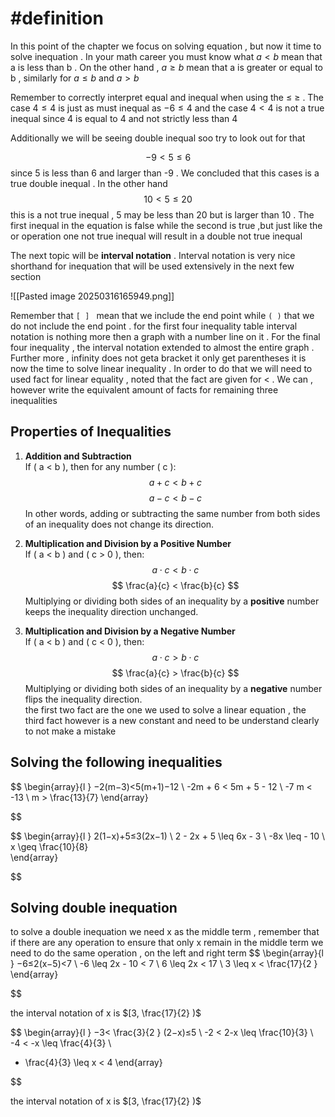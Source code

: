 # #definition   
In this  point of the chapter we focus on solving  equation  , but now  it time to  solve inequation   .  In your math  career  you must know what   $a<b$  mean that a is less than  b   . On the other hand  ,   $a\geq b$  mean  that  a is  greater or equal to  b     , similarly for  $a \leq b$   and $a>b$ 

Remember to  correctly  interpret equal and inequal   when using the  $\leq$ $\ge$  . The case     $4 \leq  4$  is  just  as must inequal  as     $-6 \leq  4$ 
and the case      $4 <  4$    is not a true  inequal  since  4 is equal  to 4  and  not strictly  less than  4  

Additionally  we will be  seeing double inequal   soo  try to  look  out for  that  

$$-9 <  5  \leq  6$$ since  5  is less than  6  and   larger  than  -9  . We concluded that this cases  is a true double inequal .  In  the other hand  
$$
10 <  5  \leq  20 
$$
this is a  not true  inequal   ,   5 may  be less than  20   but is larger  than  10 . The first inequal  in the equation is  false  while the second is true  ,but just like the  or operation  one   not true inequal  will result  in a double  not  true  inequal

The next topic will be   **interval  notation**  .  Interval  notation   is very  nice shorthand for inequation that will be  used extensively  in the  next few section 


![[Pasted image 20250316165949.png]]


Remember that  `[ ] `  mean that  we include the end point while   `( )`  that we do not include the  end point . for the first four inequality  table interval  notation    is  nothing  more  then a graph  with  a number line on it  . For the  final  four  inequality ,  the  interval  notation  extended to  almost the entire  graph  . Further more ,  infinity does not geta bracket  it only  get  parentheses 
it is now the time to solve linear  inequality .  In order to do that we will need to used fact for  linear equality  ,  noted that the fact are given  for  <  .  We can  , however  write the equivalent amount of  facts for remaining three inequalities
## Properties of Inequalities  

1. **Addition and Subtraction**  
   If \( a < b \), then for any number \( c \):  
   $$
   a + c < b + c
   $$
   $$
   a - c < b - c
   $$
   In other words, adding or subtracting the same number from both sides of an inequality does not change its direction.  

2. **Multiplication and Division by a Positive Number**  
   If \( a < b \) and \( c > 0 \), then:  
   $$
   a \cdot c < b \cdot c
   $$
   $$
   \frac{a}{c} < \frac{b}{c}
   $$
   Multiplying or dividing both sides of an inequality by a **positive** number keeps the inequality direction unchanged.  

3. **Multiplication and Division by a Negative Number**  
   If \( a < b \) and \( c < 0 \), then:  
   $$
   a \cdot c > b \cdot c
   $$
   $$
   \frac{a}{c} > \frac{b}{c}
   $$
   Multiplying or dividing both sides of an inequality by a **negative** number flips the inequality direction.  
the first two  fact are the one we used to  solve a linear equation ,  the third  fact  however is a  new  constant  and need to  be understand clearly  to not make a mistake 

## Solving the following  inequalities  
$$
\begin{array}{l }
−2(m−3)<5(m+1)−12   \\
-2m   +  6   <   5m + 5    - 12   \\
-7 m <  -13   \\
m  >   \frac{13}{7} 
\end{array}

$$


$$
\begin{array}{l }
2(1−x)+5≤3(2x−1)  \\
2  - 2x   +  5   \leq  6x  -  3   \\
-8x    \leq    -  10    \\
x \geq  \frac{10}{8}  
\end{array}

$$
## Solving double inequation  

to solve a double  inequation  we need  x as the middle term  , remember that if  there  are any operation to ensure that  only x  remain  in the middle term we need to do the same operation , on the left and right term 
$$
\begin{array}{l }
−6≤2(x−5)<7  \\
 -6 \leq 2x - 10  < 7    \\
6 \leq 2x   < 17  \\
3 \leq x   < \frac{17}{2 }  
\end{array}

$$

the interval  notation     of x is  $[3,  \frac{17}{2} )$ 




$$
\begin{array}{l }
−3< \frac{3}{2 } (2−x)≤5 \\
-2     <   2-x  \leq   \frac{10}{3} \\
-4  <   -x    \leq  \frac{4}{3}  \\
- \frac{4}{3}  \leq x   < 4 
\end{array}

$$

the interval  notation     of x is  $[3,  \frac{17}{2} )$ 
